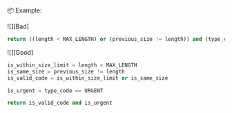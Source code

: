 <tip-box>

:package: Example: 

![][Bad]
```python
return ((length < MAX_LENGTH) or (previous_size != length)) and (type_code == URGENT)
```

![][Good]
```python
is_within_size_limit = length < MAX_LENGTH
is_same_size = previous_size != length
is_valid_code = is_within_size_limit or is_same_size

is_urgent = type_code == URGENT

return is_valid_code and is_urgent
```

</tip-box>